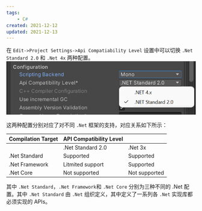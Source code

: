```yaml
---
tags:
    - C#
created: 2021-12-12
updated: 2021-12-13
---
```


在 `Edit->Project Settings->Api Compatiability Level` 设置中可以切换 `.Net Standard 2.0` 和 `.Net 4x` 两种配置。
![|400](assets/Unity-Scripting%20Architecture-.Net%20Profile%20Support/image-20211212232835295.png)

这两种配置分别对应了对不同 `.Net` 框架的支持，对应关系如下所示：

| Compilation Target | API Compatibility Level |               |
| ------------------ | ----------------------- | ------------- |
|                    | .Net Standard 2.0       | .Net 3x       |
| .Net Standard      | Supported               | Supported     |
| .Net Framework     | Litmited support        | Supported     |
| .Net Core          | Not supported           | Not supported |

其中 `.Net Standard`，`.Net Framework`和 `.Net Core` 分别为三种不同的 .Net 配置。其中 `.Net Standard` 由 `.Net` 组织定义，其中定义了一系列各 `.Net` 实现库都必须实现的 APIs。